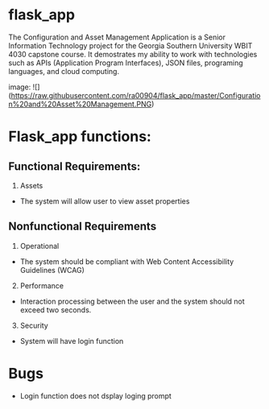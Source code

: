 # flask_app

The Configuration and Asset Management Application is a Senior Information Technology project for the Georgia Southern University WBIT 4030 capstone course. It demostrates my ability to work with technologies such as APIs (Application Program Interfaces), JSON files, programing languages, and cloud computing.

image: ![] (https://raw.githubusercontent.com/ra00904/flask_app/master/Configuration%20and%20Asset%20Management.PNG)

# Flask_app functions:
## Functional Requirements:
1. Assets
* The system will allow user to view asset properties
 ## Nonfunctional Requirements
1. Operational
* The system should be compliant with Web Content Accessibility Guidelines (WCAG)

2. Performance 
* Interaction processing between the user and the system should not exceed two seconds.

3. Security 
* System will have login function

 # Bugs
 * Login function does not dsplay loging prompt

